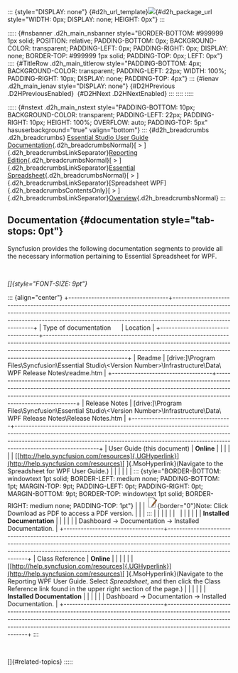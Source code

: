::: {style="DISPLAY: none"}
[](ms-xhelp:///?Id=d2h_url_template){#d2h_url_template}![](!package_url!){#d2h_package_url style="WIDTH: 0px; DISPLAY: none; HEIGHT: 0px"}
:::

::::: {#nsbanner .d2h_main_nsbanner style="BORDER-BOTTOM: #999999 1px solid; POSITION: relative; PADDING-BOTTOM: 0px; BACKGROUND-COLOR: transparent; PADDING-LEFT: 0px; PADDING-RIGHT: 0px; DISPLAY: none; BORDER-TOP: #999999 1px solid; PADDING-TOP: 0px; LEFT: 0px"}
:::: {#TitleRow .d2h_main_titlerow style="PADDING-BOTTOM: 4px; BACKGROUND-COLOR: transparent; PADDING-LEFT: 22px; WIDTH: 100%; PADDING-RIGHT: 10px; DISPLAY: none; PADDING-TOP: 4px"}
::: {#ienav .d2h_main_ienav style="DISPLAY: none"}
[](ms-xhelp:///?Id=b8ccff67-9010-4151-a21c-c12b64f45061){#D2HPrevious .D2HPreviousEnabled}  [](ms-xhelp:///?Id=a207d091-e74e-42c8-a39f-7445378376c7){#D2HNext .D2HNextEnabled}
:::
::::
:::::

::::: {#nstext .d2h_main_nstext style="PADDING-BOTTOM: 10px; BACKGROUND-COLOR: transparent; PADDING-LEFT: 22px; PADDING-RIGHT: 10px; HEIGHT: 100%; OVERFLOW: auto; PADDING-TOP: 5px" hasuserbackground="true" valign="bottom"}
::: {#d2h_breadcrumbs .d2h_breadcrumbs}
[Essential Studio User Guide Documentation](ms-xhelp:///?Id=12457748-09e3-4d74-a240-8e049cedf030){.d2h_breadcrumbsNormal}[ \> ]{.d2h_breadcrumbsLinkSeparator}[Reporting Edition](ms-xhelp:///?Id=027aa5b6-6676-4f93-ad23-c20e8c45792e){.d2h_breadcrumbsNormal}[ \> ]{.d2h_breadcrumbsLinkSeparator}[Essential Spreadsheet](ms-xhelp:///?Id=25812fa4-b4ea-4485-bbfb-30849a783142){.d2h_breadcrumbsNormal}[ \> ]{.d2h_breadcrumbsLinkSeparator}[Spreadsheet WPF]{.d2h_breadcrumbsContentsOnly}[ \> ]{.d2h_breadcrumbsLinkSeparator}[Overview](ms-xhelp:///?Id=965b97e3-170d-4c8f-887d-1f675cd0bdcf){.d2h_breadcrumbsNormal}
:::

## Documentation {#documentation style="tab-stops: 0pt"}

Syncfusion provides the following documentation segments to provide all the necessary information pertaining to Essential Spreadsheet for WPF.

 

*[]{style="FONT-SIZE: 9pt"}* 

::: {align="center"}
+-----------------------------------+-----------------------------------------------------------------------------------------------------------------------------------------------------------------------------------------------------------------------------------------------------------------------+
| Type of documentation             | Location                                                                                                                                                                                                                                                              |
+-----------------------------------+-----------------------------------------------------------------------------------------------------------------------------------------------------------------------------------------------------------------------------------------------------------------------+
| Readme                            | \[drive:\]\\Program Files\\Syncfusion\\Essential Studio\\\<Version Number\>\\Infrastructure\\Data\\ WPF Release Notes\\readme.htm                                                                                                                                     |
+-----------------------------------+-----------------------------------------------------------------------------------------------------------------------------------------------------------------------------------------------------------------------------------------------------------------------+
| Release Notes                     | \[drive:\]\\Program Files\\Syncfusion\\Essential Studio\\\<Version Number\>\\Infrastructure\\Data\\ WPF Release Notes\\Release Notes.htm                                                                                                                              |
+-----------------------------------+-----------------------------------------------------------------------------------------------------------------------------------------------------------------------------------------------------------------------------------------------------------------------+
| User Guide (this document)        | **Online**                                                                                                                                                                                                                                                            |
|                                   |                                                                                                                                                                                                                                                                       |
|                                   | [[http://help.syncfusion.com/resources]{.UGHyperlink}](http://help.syncfusion.com/resources)[ ]{.MsoHyperlink}(Navigate to the Spreadsheet for WPF User Guide.)                                                                                                       |
|                                   |                                                                                                                                                                                                                                                                       |
|                                   | ::: {style="BORDER-BOTTOM: windowtext 1pt solid; BORDER-LEFT: medium none; PADDING-BOTTOM: 1pt; MARGIN-TOP: 9pt; PADDING-LEFT: 0pt; PADDING-RIGHT: 0pt; MARGIN-BOTTOM: 9pt; BORDER-TOP: windowtext 1pt solid; BORDER-RIGHT: medium none; PADDING-TOP: 1pt"}           |
|                                   | ![](ImagesExt/image17_0.jpg){border="0"}Note: Click Download as PDF to access a PDF version.                                                                                                                                                                          |
|                                   | :::                                                                                                                                                                                                                                                                   |
|                                   |                                                                                                                                                                                                                                                                       |
|                                   |                                                                                                                                                                                                                                                                       |
|                                   |                                                                                                                                                                                                                                                                       |
|                                   | **Installed Documentation**                                                                                                                                                                                                                                           |
|                                   |                                                                                                                                                                                                                                                                       |
|                                   | Dashboard -\> Documentation -\> Installed Documentation.                                                                                                                                                                                                              |
+-----------------------------------+-----------------------------------------------------------------------------------------------------------------------------------------------------------------------------------------------------------------------------------------------------------------------+
| Class Reference                   | **Online**                                                                                                                                                                                                                                                            |
|                                   |                                                                                                                                                                                                                                                                       |
|                                   | [[http://help.syncfusion.com/resources]{.UGHyperlink}](http://help.syncfusion.com/resources)[ ]{.MsoHyperlink}(Navigate to the Reporting WPF User Guide. Select *Spreadsheet*, and then click the Class Reference link found in the upper right section of the page.) |
|                                   |                                                                                                                                                                                                                                                                       |
|                                   | **Installed Documentation**                                                                                                                                                                                                                                           |
|                                   |                                                                                                                                                                                                                                                                       |
|                                   | Dashboard -\> Documentation -\> Installed Documentation.                                                                                                                                                                                                              |
+-----------------------------------+-----------------------------------------------------------------------------------------------------------------------------------------------------------------------------------------------------------------------------------------------------------------------+
:::

 

[]{#related-topics}
:::::
